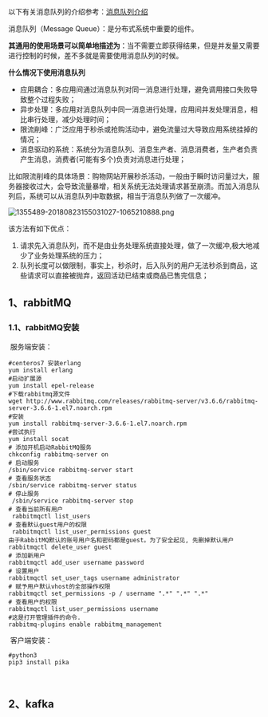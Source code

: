 以下有关消息队列的介绍参考：[消息队列介绍](https://www.cnblogs.com/javalyy/p/8856731.html)

消息队列（Message Queue）：是分布式系统中重要的组件。

**其通用的使用场景可以简单地描述为**：当不需要立即获得结果，但是并发量又需要进行控制的时候，差不多就是需要使用消息队列的时候。



**什么情况下使用消息队列**

- 应用耦合：多应用间通过消息队列对同一消息进行处理，避免调用接口失败导致整个过程失败；
- 异步处理：多应用对消息队列中同一消息进行处理，应用间并发处理消息，相比串行处理，减少处理时间；
- 限流削峰：广泛应用于秒杀或抢购活动中，避免流量过大导致应用系统挂掉的情况；
- 消息驱动的系统：系统分为消息队列、消息生产者、消息消费者，生产者负责产生消息，消费者(可能有多个)负责对消息进行处理；

比如限流削峰的具体场景：购物网站开展秒杀活动，一般由于瞬时访问量过大，服务器接收过大，会导致流量暴增，相关系统无法处理请求甚至崩溃。而加入消息队列后，系统可以从消息队列中取数据，相当于消息队列做了一次缓冲。

![1355489-20180823155031027-1065210888.png](https://i.loli.net/2019/09/12/bfZErH1l5LkzSoi.png)

该方法有如下优点：

1. 请求先入消息队列，而不是由业务处理系统直接处理，做了一次缓冲,极大地减少了业务处理系统的压力；
2. 队列长度可以做限制，事实上，秒杀时，后入队列的用户无法秒杀到商品，这些请求可以直接被抛弃，返回活动已结束或商品已售完信息；



## 1、rabbitMQ

### 1.1、rabbitMQ安装

​	服务端安装：

```shell
#centeros7 安装erlang
yum install erlang
#启动扩展源
yum install epel-release
#下载rabbitmq源文件
wget http://www.rabbitmq.com/releases/rabbitmq-server/v3.6.6/rabbitmq-server-3.6.6-1.el7.noarch.rpm
#安装
yum install rabbitmq-server-3.6.6-1.el7.noarch.rpm 
#尝试执行
yum install socat
# 添加开机启动RabbitMQ服务
chkconfig rabbitmq-server on
# 启动服务
/sbin/service rabbitmq-server start
# 查看服务状态
/sbin/service rabbitmq-server status 
# 停止服务
 /sbin/service rabbitmq-server stop
# 查看当前所有用户
 rabbitmqctl list_users
# 查看默认guest用户的权限
 rabbitmqctl list_user_permissions guest
由于RabbitMQ默认的账号用户名和密码都是guest。为了安全起见, 先删掉默认用户
rabbitmqctl delete_user guest
# 添加新用户
rabbitmqctl add_user username password
# 设置用户
rabbitmqctl set_user_tags username administrator
# 赋予用户默认vhost的全部操作权限
rabbitmqctl set_permissions -p / username ".*" ".*" ".*"
# 查看用户的权限
rabbitmqctl list_user_permissions username
#这是打开管理插件的命令.
rabbitmq-plugins enable rabbitmq_management
```

​	客户端安装：

```shell
#python3
pip3 install pika
```





​	

## 2、kafka